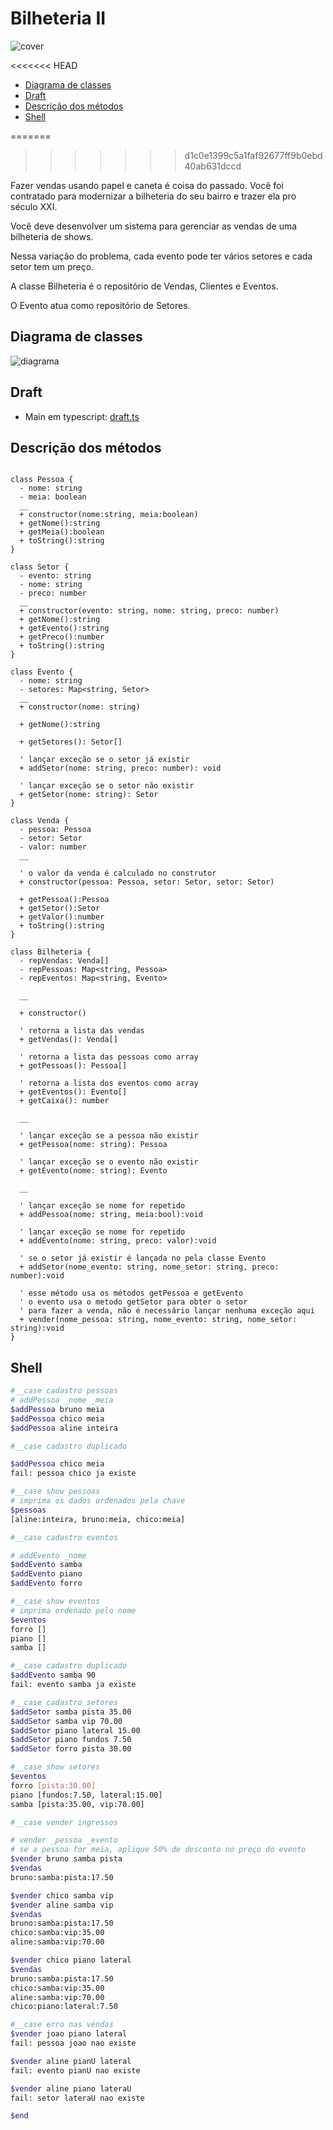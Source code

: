 # Bilheteria II

![cover](cover.jpg)

<<<<<<< HEAD
<!-- toc -->
- [Diagrama de classes](#diagrama-de-classes)
- [Draft](#draft)
- [Descrição dos métodos](#descrição-dos-métodos)
- [Shell](#shell)
<!-- toc -->
=======
[](toc)
>>>>>>> d1c0e1399c5a1faf92677ff9b0ebd40ab631dccd

Fazer vendas usando papel e caneta é coisa do passado. Você foi contratado para modernizar a bilheteria do seu bairro e trazer ela pro século XXI.

Você deve desenvolver um sistema para gerenciar as vendas de uma bilheteria de shows.

Nessa variação do problema, cada evento pode ter vários setores e cada setor tem um preço.

A classe Bilheteria é o repositório de Vendas, Clientes e Eventos.

O Evento atua como repositório de Setores.

## Diagrama de classes

![diagrama](diagrama.png)

## Draft

- Main em typescript: [draft.ts](.cache/draft.ts)

## Descrição dos métodos

[](load)[](diagrama.puml)[](fenced:puml:filter)

```puml

class Pessoa {
  - nome: string
  - meia: boolean
  __
  + constructor(nome:string, meia:boolean)
  + getNome():string
  + getMeia():boolean
  + toString():string
}

class Setor {
  - evento: string
  - nome: string
  - preco: number
  __
  + constructor(evento: string, nome: string, preco: number)
  + getNome():string
  + getEvento():string
  + getPreco():number
  + toString():string
}

class Evento {
  - nome: string
  - setores: Map<string, Setor>
  __
  + constructor(nome: string)

  + getNome():string

  + getSetores(): Setor[]

  ' lançar exceção se o setor já existir
  + addSetor(nome: string, preco: number): void

  ' lançar exceção se o setor não existir
  + getSetor(nome: string): Setor
}

class Venda {
  - pessoa: Pessoa
  - setor: Setor
  - valor: number
  __

  ' o valor da venda é calculado no construtor
  + constructor(pessoa: Pessoa, setor: Setor, setor: Setor)
  
  + getPessoa():Pessoa
  + getSetor():Setor
  + getValor():number
  + toString():string
}

class Bilheteria {
  - repVendas: Venda[]
  - repPessoas: Map<string, Pessoa>
  - repEventos: Map<string, Evento>

  __

  + constructor()    

  ' retorna a lista das vendas
  + getVendas(): Venda[]

  ' retorna a lista das pessoas como array
  + getPessoas(): Pessoa[]

  ' retorna a lista dos eventos como array
  + getEventos(): Evento[]
  + getCaixa(): number
  
  __

  ' lançar exceção se a pessoa não existir
  + getPessoa(nome: string): Pessoa

  ' lançar exceção se o evento não existir
  + getEvento(nome: string): Evento

  __

  ' lançar exceção se nome for repetido
  + addPessoa(nome: string, meia:bool):void 
  
  ' lançar exceção se nome for repetido
  + addEvento(nome: string, preco: valor):void 

  ' se o setor já existir é lançada no pela classe Evento
  + addSetor(nome_evento: string, nome_setor: string, preco: number):void
  
  ' esse método usa os métodos getPessoa e getEvento
  ' o evento usa o metodo getSetor para obter o setor
  ' para fazer a venda, não é necessário lançar nenhuma exceção aqui
  + vender(nome_pessoa: string, nome_evento: string, nome_setor: string):void 
}

```

[](load)

## Shell

```sh
#__case cadastro pessoas
# addPessoa _nome _meia
$addPessoa bruno meia
$addPessoa chico meia
$addPessoa aline inteira

#__case cadastro duplicado

$addPessoa chico meia
fail: pessoa chico ja existe

#__case show pessoas
# imprima os dados ordenados pela chave
$pessoas
[aline:inteira, bruno:meia, chico:meia]

#__case cadastro eventos

# addEvento _nome
$addEvento samba
$addEvento piano
$addEvento forro

#__case show eventos
# imprima ordenado pelo nome
$eventos
forro []
piano []
samba []

#__case cadastro duplicado
$addEvento samba 90
fail: evento samba ja existe

#__case cadastro setores
$addSetor samba pista 35.00
$addSetor samba vip 70.00
$addSetor piano lateral 15.00
$addSetor piano fundos 7.50
$addSetor forro pista 30.00

#__case show setores
$eventos
forro [pista:30.00]
piano [fundos:7.50, lateral:15.00]
samba [pista:35.00, vip:70.00]

#__case vender ingressos

# vender _pessoa _evento
# se a pessoa for meia, aplique 50% de desconto no preço do evento
$vender bruno samba pista
$vendas
bruno:samba:pista:17.50

$vender chico samba vip
$vender aline samba vip
$vendas
bruno:samba:pista:17.50
chico:samba:vip:35.00
aline:samba:vip:70.00

$vender chico piano lateral
$vendas
bruno:samba:pista:17.50
chico:samba:vip:35.00
aline:samba:vip:70.00
chico:piano:lateral:7.50

#__case erro nas vendas
$vender joao piano lateral
fail: pessoa joao nao existe

$vender aline pianU lateral
fail: evento pianU nao existe

$vender aline piano lateraU
fail: setor lateraU nao existe

$end
```
